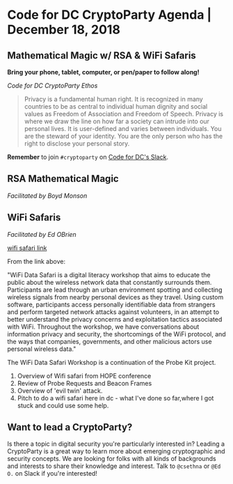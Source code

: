 # Code for DC CryptoParty Agenda | December 18, 2018
## Mathematical Magic w/ RSA & WiFi Safaris

**Bring your phone, tablet, computer, or pen/paper to follow along!**

_Code for DC CryptoParty Ethos_
> Privacy is a fundamental human right. It is recognized in many countries to be as central to individual human dignity and social values as Freedom of Association and Freedom of Speech. Privacy is where we draw the line on how far a society can intrude into our personal lives. It is user-defined and varies between individuals. You are the steward of your identity. You are the only person who has the right to disclose your personal story.

**Remember** to join `#cryptoparty` on [Code for DC's Slack](https://codefordc.org/resources/slack.html).

## RSA Mathematical Magic
_Facilitated by Boyd Monson_

## WiFi Safaris
_Facilitated by Ed OBrien_

[wifi safari link](https://github.com/brangerbriz/wifi-data-safari)

From the link above: 

"WiFi Data Safari is a digital literacy workshop that aims to educate the public about the wireless network data that constantly surrounds them. Participants are lead through an urban environment spotting and collecting wireless signals from nearby personal devices as they travel. Using custom software, participants access personally identifiable data from strangers and perform targeted network attacks against volunteers, in an attempt to better understand the privacy concerns and exploitation tactics associated with WiFi. Throughout the workshop, we have conversations about information privacy and security, the shortcomings of the WiFi protocol, and the ways that companies, governments, and other malicious actors use personal wireless data."

The WiFi Data Safari Workshop is a continuation of the Probe Kit project.

1. Overview of Wifi safari from HOPE conference
2. Review of Probe Requests and Beacon Frames
3. Overview of 'evil twin' attack.
4. Pitch to do a wifi safari here in dc - what I've done so far,where I got stuck and could use some help.


## Want to lead a CryptoParty?
Is there a topic in digital security you're particularly interested in? Leading a CryptoParty is a great way to learn more about emerging cryptographic and security concepts. We are looking for folks with all kinds of backgrounds and interests to share their knowledge and interest. Talk to `@csethna` or `@Ed O.` on Slack if you're interested!
